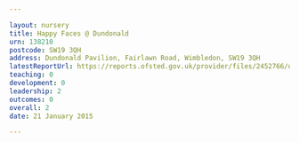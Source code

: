 ```yaml
---

layout: nursery
title: Happy Faces @ Dundonald
urn: 138210
postcode: SW19 3QH
address: Dundonald Pavilion, Fairlawn Road, Wimbledon, SW19 3QH
latestReportUrl: https://reports.ofsted.gov.uk/provider/files/2452766/urn/138210.pdf
teaching: 0
development: 0
leadership: 2
outcomes: 0
overall: 2
date: 21 January 2015

---
```


